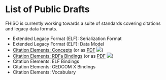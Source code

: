 List of Public Drafts
=====================

FHISO is currently working towards a suite of standards covering
citations and legacy data formats.

* Extended Legacy Format (ELF): Serialization Format
* Extended Legacy Format (ELF): Data Model
* [Citation Elements: Concepts](cev-concepts)
  (or as [PDF](cev-concepts.pdf) <img src="/pdf.png" />)
* [Citation Elements: RDFa Bindings](cev-rdfa-bindings)
  (or as [PDF](cev-rdfa-bindings.pdf) <img src="/pdf.png" />)
* Citation Elements: ELF Bindings
* Citation Elements: GEDCOM X Bindings
* Citation Elements: Vocabulary


